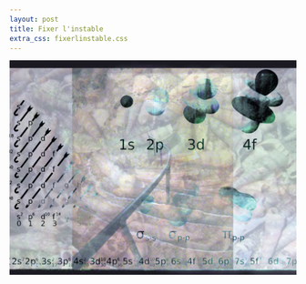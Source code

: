 ```yaml
---
layout: post
title: Fixer l'instable
extra_css: fixerlinstable.css
---
```


<img src="/img/3.fixerlinstable.jpg" alt="fixer l'instable"/>